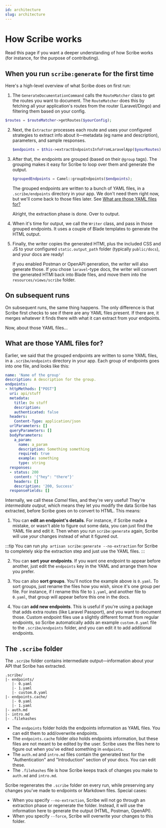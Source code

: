 ```yaml
---
id: architecture
slug: architecture
---
```


# How Scribe works
Read this page if you want a deeper understanding of how Scribe works (for instance, for the purpose of contributing).

## When you run `scribe:generate` for the first time
Here's a high-level overview of what Scribe does on first run:

1. The `GenerateDocumentationCommand` calls the `RouteMatcher` class to get the routes you want to document. The `RouteMatcher` does this by fetching all your application's routes from the router (Laravel/Dingo) and filtering them based on your config.
  ```php
  $routes = $routeMatcher->getRoutes($yourConfig);
  ```

2. Next, the `Extractor` processes each route and uses your configured strategies to extract info about it—metadata (eg name and description), parameters, and sample responses.

   ```php
   $endpoints = $this->extractEndpointsInfoFromLaravelApp($yourRoutes);
   ```
   
3. After that, the endpoints are grouped (based on their `@group` tags). The grouping makes it easy for Scribe to loop over them and generate the output.
   ```php
   $groupedEndpoints = Camel::groupEndpoints($endpoints);
   ```
   
   The grouped endpoints are written to a bunch of YAML files, in a `.scribe/endpoints` directory in your app. We don't need them right now, but we'll come back to those files later. See [What are those YAML files for?](#what-are-those-yaml-files-for)
 
   Alright, the extraction phase is done. Over to output. 
   
4. When it's time for output, we call the `Writer` class, and pass in those grouped endpoints. It uses a couple of Blade templates to generate the HTML output.

5. Finally, the writer copies the generated HTMl, plus the included CSS and JS to your configured `static.output_path` folder (typically `public/docs`), and your docs are ready!

   If you enabled Postman or OpenAPI generation, the writer will also generate those. If you chose `laravel`-type docs, the writer will convert the generated HTMl back into Blade files, and move them into the `resources/views/scribe` folder.

## On subsequent runs
On subsequent runs, the same thing happens. The only difference is that Scribe first checks to see if there are any YAML files present. If there are, it merges whatever it finds there with what it can extract from your endpoints.

Now, about those YAML files...

## What are those YAML files for?
Earlier, we said that the grouped endpoints are written to some YAML files, in a `.scribe/endpoints` directory in your app. Each group of endpoints goes into one file, and looks like this:

   ```yaml title=<your-app>/.scribe/endpoints/0.yaml
   name: 'Name of the group'
   description: A description for the group.
   endpoints:
   - httpMethods: ["POST"]
     uri: api/stuff
     metadata:
       title: Do stuff
       description: 
       authenticated: false
     headers:
       Content-Type: application/json
     urlParameters: []
     queryParameters: []
     bodyParameters:
       a_param:
         name: a_param
         description: Something something
         required: true
         example: something
         type: string
     responses:
     - status: 200
       content: '{"hey": "there"}'
       headers: []
       description: '200, Success'
     responseFields: []
   ```

Internally, we call these _Camel_ files, and they're very useful! They're _intermediate output_, which means they let you modify the data Scribe has extracted, before Scribe goes on to convert to HTML. This means:

1. You can **edit an endpoint's details**. For instance, if Scribe made a mistake, or wasn't able to figure out some data, you can just find the YAML file and edit it. Then when you run `scribe:generate` again, Scribe will use _your_ changes instead of what it figured out.

:::tip
You can run `php artisan scribe:generate --no-extraction` for Scribe to completely skip the extraction step and just use the YAML files.
:::

2. You can **sort your endpoints**. If you want one endpoint to appear before another, just edit the `endpoints` key in the YAML and arrange them how you prefer.

3. You can also **sort groups**. You'll notice the example above is `0.yaml`. To sort groups, just rename the files how you wish, since it's one group per file. For instance, if I rename this file to `1.yaml`, and another file to `0.yaml`, that group will appear before this one in the docs.

4. You can **add new endpoints**. This is useful if you're using a package that adds extra routes (like Laravel Passport), and you want to document those. Custom endpoint files use a slightly different format from regular endpoints, so Scribe automatically adds an example `custom.0.yaml` file to the `.scribe/endpoints` folder, and you can edit it to add additional endpoints.


## The `.scribe` folder
The `.scribe` folder contains intermediate output—information about your API that Scribe has extracted.

```
.scribe/
|- endpoints/
   |- 0.yaml
   |- 1.yaml
   |- custom.0.yaml
|- endpoints.cache/
   |- 0.yaml
   |- 1.yaml
|- auth.md
|- intro.md
|- .filehashes

```

- The `endpoints` folder holds the endpoints information as YAML files. You can edit them to add/overwrite endpoints.
- The `endpoints.cache` folder _also_ holds endpoints information, but these files are not meant to be edited by the user. Scribe uses the files here to figure out when you've edited something in `endpoints`.
- The `auth.md` and `intro.md` files contain the generated text for the "Authentication" and "Introduction" section of your docs. You can edit these.
- The `.filehashes` file is how Scribe keeps track of changes you make to `auth.md` and `intro.md`.

Scribe regenerates the `.scribe` folder on every run, while preserving any changes you've made to endpoints or Markdown files. Special cases:
- When you specify `--no-extraction`, Scribe will not go through an extraction phase or regenerate the folder. Instead, it will use the information here to generate the output (HTML, Postman, OpenAPI). 
- When you specify `--force`, Scribe will overwrite your changes to this folder.
